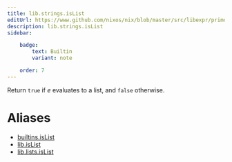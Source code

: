 ```yaml
---
title: lib.strings.isList
editUrl: https://www.github.com/nixos/nix/blob/master/src/libexpr/primops.cc
description: lib.strings.isList
sidebar:

    badge:
        text: Builtin
        variant: note

    order: 7
---
```


Return `true` if *e* evaluates to a list, and `false` otherwise.


# Aliases

- [builtins.isList](/reference/builtinsisList)
- [lib.isList](/reference/libisList)
- [lib.lists.isList](/reference/liblists.isList)


